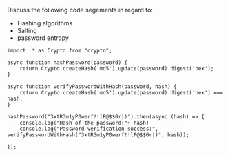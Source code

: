 Discuss the following code segements in regard to: 

- Hashing algorithms
- Salting
- password entropy


```JS
import  * as Crypto from "crypto";

async function hashPassword(password) {
    return Crypto.createHash('md5').update(password).digest('hex');
}

async function verifyPasswordWithHash(password, hash) {
    return Crypto.createHash('md5').update(password).digest('hex') === hash;
}

hashPassword("3xtR3m1yP0werf!!lP@$$0r|)").then(async (hash) => {
    console.log("Hash of the password:"+ hash)
    console.log("Password verification success:", verifyPasswordWithHash("3xtR3m1yP0werf!!lP@$$0r|)", hash));

});
```


